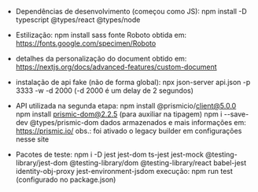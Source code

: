  - Dependências de desenvolvimento (começou como JS):
npm install -D typescript @types/react @types/node
 
 - Estilização:
npm install sass
fonte Roboto obtida em:
https://fonts.google.com/specimen/Roboto

 - detalhes da personalização do document obtido em:
https://nextjs.org/docs/advanced-features/custom-document

 - instalação de api fake (não de forma global):
 npx json-server api.json -p 3333 -w -d 2000 (-d 2000 é um delay de 2 segundos)

 - API utilizada na segunda etapa:
npm install @prismicio/client@5.0.0
npm install prismic-dom@2.2.5 (para auxiliar na tipagem)
npm i --save-dev @types/prismic-dom
dados armazenados e mais informações em:
https://prismic.io/
obs.: foi ativado o legacy builder em configurações nesse site

 - Pacotes de teste:
npm i -D jest jest-dom ts-jest jest-mock @testing-library/jest-dom @testing-library/dom @testing-library/react babel-jest identity-obj-proxy jest-environment-jsdom
execução:
npm run test (configurado no package.json)